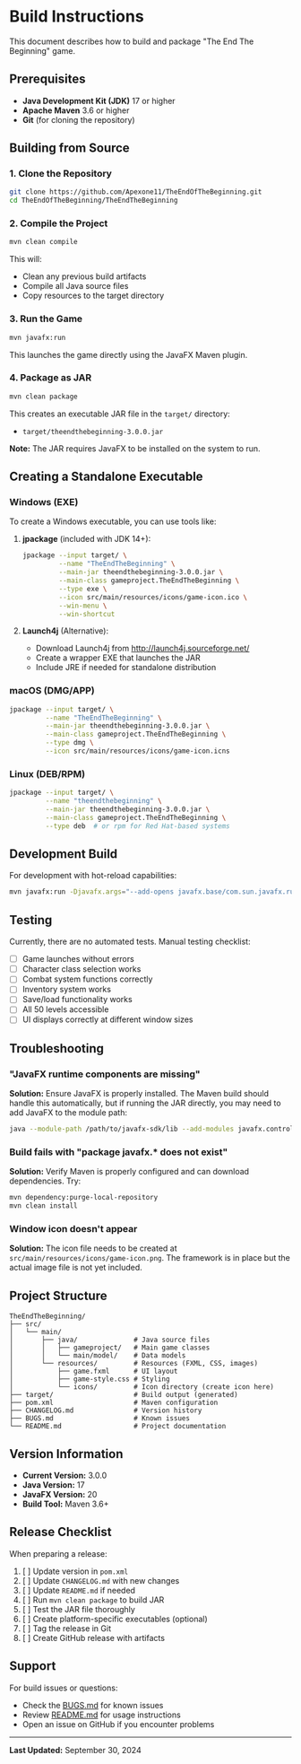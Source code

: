 # Build Instructions

This document describes how to build and package "The End The Beginning" game.

## Prerequisites

- **Java Development Kit (JDK)** 17 or higher
- **Apache Maven** 3.6 or higher
- **Git** (for cloning the repository)

## Building from Source

### 1. Clone the Repository

```bash
git clone https://github.com/Apexone11/TheEndOfTheBeginning.git
cd TheEndOfTheBeginning/TheEndTheBeginning
```

### 2. Compile the Project

```bash
mvn clean compile
```

This will:
- Clean any previous build artifacts
- Compile all Java source files
- Copy resources to the target directory

### 3. Run the Game

```bash
mvn javafx:run
```

This launches the game directly using the JavaFX Maven plugin.

### 4. Package as JAR

```bash
mvn clean package
```

This creates an executable JAR file in the `target/` directory:
- `target/theendthebeginning-3.0.0.jar`

**Note:** The JAR requires JavaFX to be installed on the system to run.

## Creating a Standalone Executable

### Windows (EXE)

To create a Windows executable, you can use tools like:

1. **jpackage** (included with JDK 14+):
   ```bash
   jpackage --input target/ \
            --name "TheEndTheBeginning" \
            --main-jar theendthebeginning-3.0.0.jar \
            --main-class gameproject.TheEndTheBeginning \
            --type exe \
            --icon src/main/resources/icons/game-icon.ico \
            --win-menu \
            --win-shortcut
   ```

2. **Launch4j** (Alternative):
   - Download Launch4j from http://launch4j.sourceforge.net/
   - Create a wrapper EXE that launches the JAR
   - Include JRE if needed for standalone distribution

### macOS (DMG/APP)

```bash
jpackage --input target/ \
         --name "TheEndTheBeginning" \
         --main-jar theendthebeginning-3.0.0.jar \
         --main-class gameproject.TheEndTheBeginning \
         --type dmg \
         --icon src/main/resources/icons/game-icon.icns
```

### Linux (DEB/RPM)

```bash
jpackage --input target/ \
         --name "theendthebeginning" \
         --main-jar theendthebeginning-3.0.0.jar \
         --main-class gameproject.TheEndTheBeginning \
         --type deb  # or rpm for Red Hat-based systems
```

## Development Build

For development with hot-reload capabilities:

```bash
mvn javafx:run -Djavafx.args="--add-opens javafx.base/com.sun.javafx.runtime=ALL-UNNAMED"
```

## Testing

Currently, there are no automated tests. Manual testing checklist:

- [ ] Game launches without errors
- [ ] Character class selection works
- [ ] Combat system functions correctly
- [ ] Inventory system works
- [ ] Save/load functionality works
- [ ] All 50 levels accessible
- [ ] UI displays correctly at different window sizes

## Troubleshooting

### "JavaFX runtime components are missing"

**Solution:** Ensure JavaFX is properly installed. The Maven build should handle this automatically, but if running the JAR directly, you may need to add JavaFX to the module path:

```bash
java --module-path /path/to/javafx-sdk/lib --add-modules javafx.controls,javafx.fxml -jar target/theendthebeginning-3.0.0.jar
```

### Build fails with "package javafx.* does not exist"

**Solution:** Verify Maven is properly configured and can download dependencies. Try:

```bash
mvn dependency:purge-local-repository
mvn clean install
```

### Window icon doesn't appear

**Solution:** The icon file needs to be created at `src/main/resources/icons/game-icon.png`. The framework is in place but the actual image file is not yet included.

## Project Structure

```
TheEndTheBeginning/
├── src/
│   └── main/
│       ├── java/              # Java source files
│       │   ├── gameproject/   # Main game classes
│       │   └── main/model/    # Data models
│       └── resources/         # Resources (FXML, CSS, images)
│           ├── game.fxml      # UI layout
│           ├── game-style.css # Styling
│           └── icons/         # Icon directory (create icon here)
├── target/                    # Build output (generated)
├── pom.xml                    # Maven configuration
├── CHANGELOG.md               # Version history
├── BUGS.md                    # Known issues
└── README.md                  # Project documentation
```

## Version Information

- **Current Version:** 3.0.0
- **Java Version:** 17
- **JavaFX Version:** 20
- **Build Tool:** Maven 3.6+

## Release Checklist

When preparing a release:

1. [ ] Update version in `pom.xml`
2. [ ] Update `CHANGELOG.md` with new changes
3. [ ] Update `README.md` if needed
4. [ ] Run `mvn clean package` to build JAR
5. [ ] Test the JAR file thoroughly
6. [ ] Create platform-specific executables (optional)
7. [ ] Tag the release in Git
8. [ ] Create GitHub release with artifacts

## Support

For build issues or questions:
- Check the [BUGS.md](BUGS.md) for known issues
- Review [README.md](README.md) for usage instructions
- Open an issue on GitHub if you encounter problems

---

**Last Updated:** September 30, 2024
